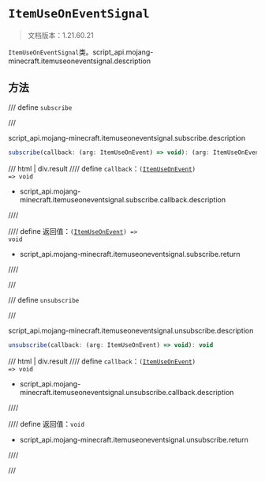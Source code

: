 # `ItemUseOnEventSignal`

> 文档版本：1.21.60.21

`ItemUseOnEventSignal`类。script_api.mojang-minecraft.itemuseoneventsignal.description

## 方法

/// define
`subscribe`


///

script_api.mojang-minecraft.itemuseoneventsignal.subscribe.description

```js
subscribe(callback: (arg: ItemUseOnEvent) => void): (arg: ItemUseOnEvent) => void
```

/// html | div.result
//// define
`callback`：<code>(<a href="../itemuseonevent/">ItemUseOnEvent</a>) =&gt; void</code>

- script_api.mojang-minecraft.itemuseoneventsignal.subscribe.callback.description


////

//// define
返回值：<code>(<a href="../itemuseonevent/">ItemUseOnEvent</a>) =&gt; void</code>

- script_api.mojang-minecraft.itemuseoneventsignal.subscribe.return


////

///


/// define
`unsubscribe`


///

script_api.mojang-minecraft.itemuseoneventsignal.unsubscribe.description

```js
unsubscribe(callback: (arg: ItemUseOnEvent) => void): void
```

/// html | div.result
//// define
`callback`：<code>(<a href="../itemuseonevent/">ItemUseOnEvent</a>) =&gt; void</code>

- script_api.mojang-minecraft.itemuseoneventsignal.unsubscribe.callback.description


////

//// define
返回值：`void`

- script_api.mojang-minecraft.itemuseoneventsignal.unsubscribe.return


////

///

